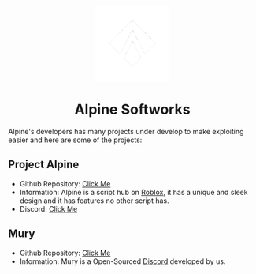 <p align="center">
  <a href="https://github.com/AlpineSoftworks" rel="noopener" target="_blank"><img width="150" src="https://github.com/AlpineSoftworks/.github/blob/main/profile/AlpineNoBG.png?raw=true" alt="Alpine logo"></a>
</p>

<h1 align="center">Alpine Softworks</h1>
Alpine's developers has many projects under develop to make exploiting easier and here are some of the projects:

## Project Alpine
* Github Repository: [Click Me](https://github.com/AlpineSoftworks/Alpine)
* Information: Alpine is a script hub on [Roblox](https://roblox.com/), it has a unique and sleek design and it has features no other script has.
* Discord: [Click Me](UNKNOWN)

## Mury
* Github Repository: [Click Me](https://github.com/AlpineSoftworks/Mury)
* Information: Mury is a Open-Sourced [Discord](https://discord.com) developed by us. 
